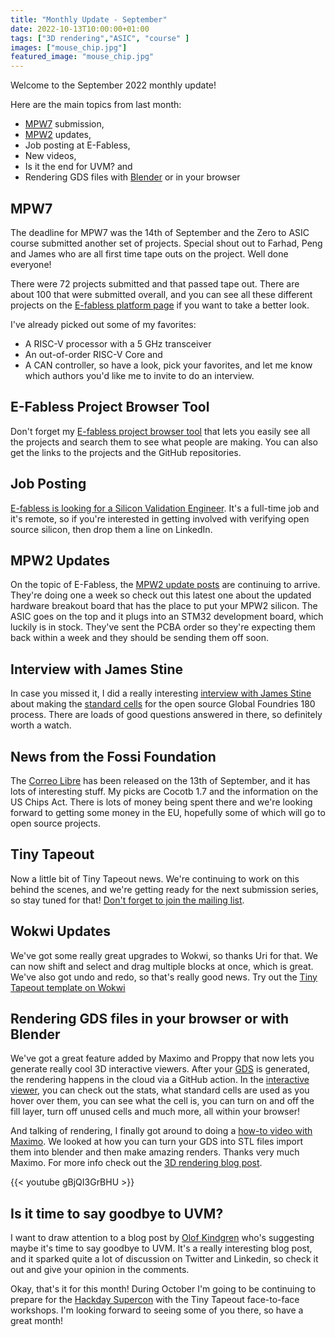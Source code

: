 ```yaml
---
title: "Monthly Update - September"
date: 2022-10-13T10:00:00+01:00
tags: ["3D rendering","ASIC", "course" ]
images: ["mouse_chip.jpg"]
featured_image: "mouse_chip.jpg"
---
```


Welcome to the September 2022 monthly update!

Here are the main topics from last month:
* [MPW7](/post/mpw7_submitted/) submission,
* [MPW2](/post/mpw2_submitted/) updates,
* Job posting at E-Fabless,
* New videos,
* Is it the end for UVM? and
* Rendering GDS files with [Blender](https://www.blender.org/) or in your browser

## MPW7
The deadline for MPW7 was the 14th of September and the Zero to ASIC course submitted another set of projects. Special shout out to Farhad, Peng and James who are all first time tape outs on the project. Well done everyone!

There were 72 projects submitted and that passed tape out. There are about 100 that were submitted overall, and you can see all these different projects on the [E-fabless platform page](https://platform.efabless.com/projects/MPW7/) if you want to take a better look.

I've already picked out some of my favorites:
* A RISC-V processor with a 5 GHz transceiver
* An out-of-order RISC-V Core and
* A CAN controller,
so have a look, pick your favorites, and let me know which authors you'd like me to invite to do an interview.

## E-Fabless Project Browser Tool
Don't forget my [E-fabless project browser tool](https://github.com/mattvenn/efabless_project_tool/) that lets you easily see all the projects and search them to see what people are making. You can also get the links to the projects and the GitHub repositories.

## Job Posting
[E-fabless is looking for a Silicon Validation Engineer](https://www.linkedin.com/jobs/view/3293645910/?refId=BA5W4wSSRYOP%2FlHyVfboBw%3D%3D). It's a full-time job and it's remote, so if you're interested in getting involved with verifying open source silicon, then drop them a line on LinkedIn.

## MPW2 Updates
On the topic of E-Fabless, the [MPW2 update posts](https://groups.google.com/g/skywater-pdk-announce/c/HelusBBUZ20?pli=1) are continuing to arrive. They're doing one a week so check out this latest one about the updated hardware breakout board that has the place to put your MPW2 silicon. The ASIC goes on the top and it plugs into an STM32 development board, which luckily is in stock. They've sent the PCBA order so they're expecting them back within a week and they should be sending them off soon.

## Interview with James Stine
In case you missed it, I did a really interesting [interview with James Stine](/post/interview-with-james-stine/) about making the [standard cells](/terminology/standardcell/) for the open source Global Foundries 180 process. There are loads of good questions answered in there, so definitely worth a watch.

## News from the Fossi Foundation 
The [Correo Libre](https://www.fossi-foundation.org/2022/09/13/ecl54) has been released on the 13th of September, and it has lots of interesting stuff. My picks are Cocotb 1.7 and the information on the US Chips Act. There is lots of money being spent there and we're looking forward to getting some money in the EU, hopefully some of which will go to open source projects.

## Tiny Tapeout
Now a little bit of Tiny Tapeout news. We're continuing to work on this behind the scenes, and we're getting ready for the next submission series, so stay tuned for that! [Don't forget to join the mailing list](https://mailchi.mp/574276e3c9d7/tinytapeout).

## Wokwi Updates
We've got some really great upgrades to Wokwi, so thanks Uri for that. We can now shift and select and drag multiple blocks at once, which is great. We've also got undo and redo, so that's really good news. Try out the [Tiny Tapeout template on Wokwi](https://wokwi.com/projects/339439899388150354)

## Rendering GDS files in your browser or with Blender
We've got a great feature added by Maximo and Proppy that now lets you generate really cool 3D interactive viewers. After your [GDS](/terminology/gds/) is generated, the rendering happens in the cloud via a GitHub action. In the [interactive viewer](https://mattvenn.github.io/wokwi-verilog-gds-test/viewer/tinytapeout.html), you can check out the stats, what standard cells are used as you hover over them, you can see what the cell is, you can turn on and off the fill layer, turn off unused cells and much more, all within your browser! 

And talking of rendering, I finally got around to doing a [how-to video with Maximo](https://www.youtube.com/watch?v=gBjQI3GrBHU&ab_channel=ZeroToASICCourse). We looked at how you can turn your GDS into STL files import them into blender and then make amazing renders. Thanks very much Maximo. For more info check out the [3D rendering blog post](/post/3Drendering/).

{{< youtube gBjQI3GrBHU >}}

## Is it time to say goodbye to UVM?
I want to draw attention to a blog post by [Olof Kindgren](http://olofkindgren.blogspot.com/2022/10/its-time-to-to-thank-uvm-and-say-goodbye.html) who's suggesting maybe it's time to say goodbye to UVM. It's a really interesting blog post, and it sparked quite a lot of discussion on Twitter and Linkedin, so check it out and give your opinion in the comments.

Okay, that's it for this month! During October I'm going to be continuing to prepare for the [Hackday Supercon](https://hackaday.com/tag/2022-hackaday-supercon/) with the Tiny Tapeout face-to-face workshops. I'm looking forward to seeing some of you there, so have a great month!

